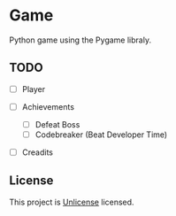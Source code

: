# Game
Python game using the Pygame libraly.

## TODO
- [ ] Player



- [ ] Achievements
  - [ ] Defeat Boss
  - [ ] Codebreaker (Beat Developer Time)
- [ ] Creadits

## License
This project is [Unlicense](https://unlicense.org/) licensed.
